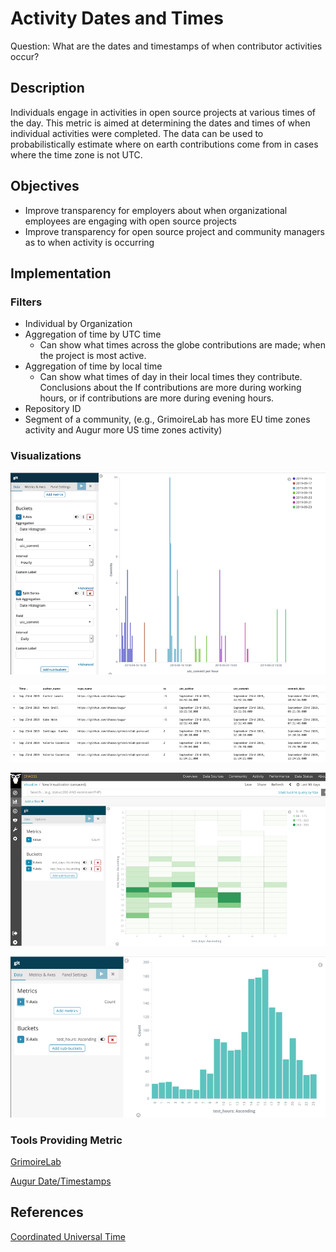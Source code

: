 # Activity Dates and Times

Question: What are the dates and timestamps of when contributor activities occur?

## Description

Individuals engage in activities in open source projects at various times of the day. This metric is aimed at determining the dates and times of when individual activities were completed. The data can be used to probabilistically estimate where on earth contributions come from in cases where the time zone is not UTC. 

## Objectives

* Improve transparency for employers about when organizational employees are engaging with open source projects
* Improve transparency for open source project and community managers as to when activity is occurring 

## Implementation

### Filters
* Individual by Organization
* Aggregation of time by UTC time 
  - Can show what times across the globe contributions are made; when the project is most active.
* Aggregation of time by local time
  - Can show what times of day in their local times they contribute. Conclusions about the If contributions are more during working hours, or if contributions are more during evening hours.
* Repository ID
* Segment of a community, (e.g., GrimoireLab has more EU time zones activity and Augur more US time zones activity)

### Visualizations

![Date Time Chart 1](images/activity-dates-and-times_1.png)

![Date Time Chart 2](images/activity-dates-and-times_2.png)

![Date Time Chart 3](images/activity-dates-and-times_3.png)

![Date Time Chart 4](images/activity-dates-and-times_4.png)


### Tools Providing Metric

[GrimoireLab](https://chaoss.github.io/grimoirelab/)

[Augur Date/Timestamps](https://docs.augur.net/#dates-timestamps)

## References

[Coordinated Universal Time](https://en.wikipedia.org/wiki/Coordinated_Universal_Time)
